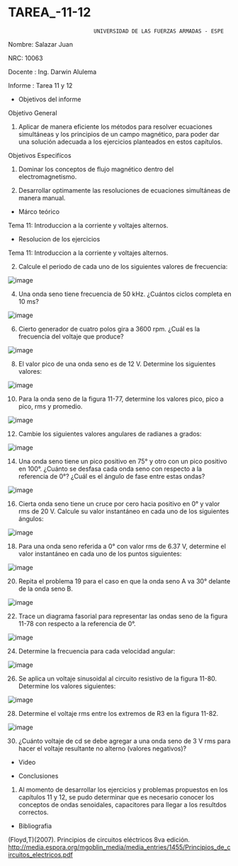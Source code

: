# TAREA_-11-12
                               UNIVERSIDAD DE LAS FUERZAS ARMADAS - ESPE

Nombre: Salazar Juan

NRC: 10063

Docente : Ing. Darwin Alulema

Informe : Tarea 11 y 12

* Objetivos del informe

Objetivo General 

1. Aplicar de manera eficiente los métodos para resolver ecuaciones simultáneas y los principios de un campo magnético, para poder dar una solución adecuada a los ejercicios planteados en estos capítulos.

Objetivos Especifícos

1. Dominar los conceptos de flujo magnético dentro del electromagnetismo.

2. Desarrollar optimamente las resoluciones de ecuaciones simultáneas de manera manual.

* Márco teórico

Tema 11: Introduccion a la corriente y voltajes alternos.





* Resolucion de los ejercicios

Tema 11: Introduccion a la corriente y voltajes alternos.

2. Calcule el periodo de cada uno de los siguientes valores de frecuencia:

![image](https://user-images.githubusercontent.com/116821649/212601769-5fd30edd-32a8-456b-95cf-744b305a527a.png)

4. Una onda seno tiene frecuencia de 50 kHz. ¿Cuántos ciclos completa en 10 ms?

![image](https://user-images.githubusercontent.com/116821649/212601812-a1b093fb-498e-4a59-9e74-2571066bea1a.png)

6. Cierto generador de cuatro polos gira a 3600 rpm. ¿Cuál es la frecuencia del voltaje que produce?

![image](https://user-images.githubusercontent.com/116821649/212675852-e2291f0a-a6dd-463e-a1c8-b589307d2403.png)

8. El valor pico de una onda seno es de 12 V. Determine los siguientes valores:

![image](https://user-images.githubusercontent.com/116821649/212786937-656a04b2-f893-4e53-8c0f-f1fbd547377f.png)

10. Para la onda seno de la figura 11-77, determine los valores pico, pico a pico, rms y promedio.

![image](https://user-images.githubusercontent.com/116821649/212786982-7b528a99-ceff-44c0-9cdf-8c11a856dc87.png)

12. Cambie los siguientes valores angulares de radianes a grados:

![image](https://user-images.githubusercontent.com/116821649/212787082-716eb3de-d4a3-4df2-9e1e-483a840ae83e.png)

14. Una onda seno tiene un pico positivo en 75° y otro con un pico positivo en 100°. ¿Cuánto se desfasa
cada onda seno con respecto a la referencia de 0°? ¿Cuál es el ángulo de fase entre estas ondas?

![image](https://user-images.githubusercontent.com/116821649/212788022-343d67a2-129f-4337-9077-ac7cff0d2b6a.png)

16. Cierta onda seno tiene un cruce por cero hacia positivo en 0° y valor rms de 20 V. Calcule su valor instantáneo
en cada uno de los siguientes ángulos:

![image](https://user-images.githubusercontent.com/116821649/212788154-53d83ffc-baff-46f7-a992-fe5c60ef7c5c.png)

18. Para una onda seno referida a 0° con valor rms de 6.37 V, determine el valor instantáneo en cada uno
de los puntos siguientes:

![image](https://user-images.githubusercontent.com/116821649/212788387-ba74434e-59db-47e8-9cba-8e33c3b6cf37.png)

20. Repita el problema 19 para el caso en que la onda seno A va 30° delante de la onda seno B.

![image](https://user-images.githubusercontent.com/116821649/212788625-3d2989f6-a8d6-41a4-988a-21df6cf4fd90.png)

22. Trace un diagrama fasorial para representar las ondas seno de la figura 11-78 con respecto a la referencia
de 0°.

![image](https://user-images.githubusercontent.com/116821649/212788828-30ce694f-2cbb-4dab-a84b-0bd9e59cab4f.png)

24. Determine la frecuencia para cada velocidad angular:

![image](https://user-images.githubusercontent.com/116821649/212788979-3411245a-28f5-46c6-92e2-ed7dbc5bcd17.png)

26. Se aplica un voltaje sinusoidal al circuito resistivo de la figura 11-80. Determine los valores siguientes:

![image](https://user-images.githubusercontent.com/116821649/212789196-f13f60c1-ae73-445a-9186-5111290b392a.png)

28. Determine el voltaje rms entre los extremos de R3 en la figura 11-82.

![image](https://user-images.githubusercontent.com/116821649/212789445-dd30adf2-7590-42b2-97c3-0ff62fca7add.png)

30. ¿Cuánto voltaje de cd se debe agregar a una onda seno de 3 V rms para hacer el voltaje resultante no
alterno (valores negativos)?











* Video 

* Conclusiones 

1. Al momento de desarrollar los ejercicios y problemas propuestos en los capítulos 11 y 12, se pudo determinar que es necesario conocer los conceptos de ondas senoidales, capacitores para llegar a los resultdos correctos.

* Bibliografia 

(Floyd,T)(2007). Principios de circuitos eléctricos 8va edición. http://media.espora.org/mgoblin_media/media_entries/1455/Principios_de_circuitos_electricos.pdf
